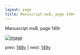 ```yaml
---
layout: page
title: Manuscript msB, page 149r
---
```


Manuscript msB, page 149r

[![image](http://www.homermultitext.org/iipsrv?OBJ=IIP,1.0&FIF=/project/homer/pyramidal/deepzoom/hmt/vbbifolio/v1/vb_148v_149r.tif&WID=100&CVT=JPEG)](http://www.homermultitext.org/ict2/?urn=urn:cite2:hmt:vbbifolio.v1:vb_148v_149r)

prev:  [148v](../148v) | next:  [149v](../149v)

